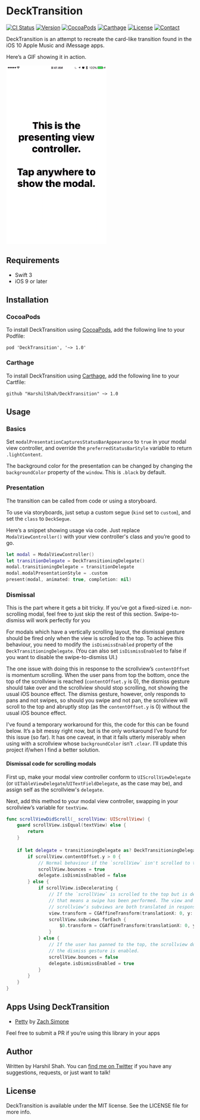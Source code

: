 # DeckTransition

[![CI Status](http://img.shields.io/travis/HarshilShah/DeckTransition.svg)](https://travis-ci.org/HarshilShah/DeckTransition)
[![Version](https://img.shields.io/github/release/HarshilShah/DeckTransition.svg)](https://github.com/HarshilShah/DeckTransition/releases/latest)
[![CocoaPods](https://img.shields.io/badge/CocoaPods-compatible-brightgreen.svg)](http://cocoapods.org/pods/DeckTransition)
[![Carthage](https://img.shields.io/badge/Carthage-compatible-brightgreen.svg)](https://github.com/Carthage/Carthage)
[![License](https://img.shields.io/cocoapods/l/DeckTransition.svg)](https://github.com/HarshilShah/DeckTransition/blob/master/LICENSE)
[![Contact](https://img.shields.io/badge/contact-%40HarshilShah1910-3a8fc1.svg)](https://twitter.com/HarshilShah1910)

DeckTransition is an attempt to recreate the card-like transition found in the iOS 10 Apple Music and iMessage apps.

Hereʼs a GIF showing it in action.

![Demo](demo.gif)

## Requirements

- Swift 3
- iOS 9 or later

## Installation

### CocoaPods

To install DeckTransition using [CocoaPods](http://cocoapods.org), add the following line to your Podfile:

```
pod 'DeckTransition', '~> 1.0'
```

### Carthage

To install DeckTransition using [Carthage](https://github.com/Carthage/Carthage), add the following line to your Cartfile:

```
github "HarshilShah/DeckTransition" ~> 1.0
```

## Usage

### Basics

Set `modalPresentationCapturesStatusBarAppearance` to `true` in your modal view controller, and override the `preferredStatusBarStyle` variable to return `.lightContent`.

The background color for the presentation can be changed by changing the `backgroundColor` property of the `window`. This is `.black` by default.

### Presentation

The transition can be called from code or using a storyboard.

To use via storyboards, just setup a custom segue (`kind` set to `custom`), and set the `class` to `DeckSegue`.

Hereʼs a snippet showing usage via code. Just replace `ModalViewController()` with your view controller's class and youʼre good to go.

```swift
let modal = ModalViewController()
let transitionDelegate = DeckTransitioningDelegate()
modal.transitioningDelegate = transitionDelegate
modal.modalPresentationStyle = .custom
present(modal, animated: true, completion: nil)
```

### Dismissal

This is the part where it gets a bit tricky. If youʼve got a fixed-sized i.e. non-scrolling modal, feel free to just skip the rest of this section. Swipe-to-dismiss will work perfectly for you

For modals which have a vertically scrolling layout, the dismissal gesture should be fired only when the view is scrolled to the top. To achieve this behaviour, you need to modify the `isDismissEnabled` property of the `DeckTransitioningDelegate`. (You can also set `isDismissEnabled` to false if you want to disable the swipe-to-dismiss UI.)

The one issue with doing this in response to the scrollviewʼs `contentOffset` is momentum scrolling. When the user pans from top the bottom, once the top of the scrollview is reached (`contentOffset.y` is 0), the dismiss gesture should take over and the scrollview should stop scrolling, not showing the usual iOS bounce effect. The dismiss gesture, however, only responds to pans and not swipes, so should you swipe and not pan, the scrollview will scroll to the top and abruptly stop (as the `contentOffset.y` is  0) without the usual iOS bounce effect.

I've found a temporary workaround for this, the code for this can be found below. Itʼs a bit messy right now, but is the only workaround Iʼve found for this issue (so far). It has one caveat, in that it fails utterly miserably when using with a scrollview whose `backgroundColor` isnʼt `.clear`.
Iʼll update this project if/when I find a better solution.

#### Dismissal code for scrolling modals

First up, make your modal view controller conform to `UIScrollViewDelegate` (or `UITableViewDelegate`/`UITextFieldDelegate`, as the case may be), and assign self as the scrollview's `delegate`.

Next, add this method to your modal view controller, swapping in your scrollviewʼs variable for `textView`.

```swift
func scrollViewDidScroll(_ scrollView: UIScrollView) {
    guard scrollView.isEqual(textView) else {
        return
    }

    if let delegate = transitioningDelegate as? DeckTransitioningDelegate {
        if scrollView.contentOffset.y > 0 {
            // Normal behaviour if the `scrollView` isn't scrolled to the top
            scrollView.bounces = true
            delegate.isDismissEnabled = false
        } else {
            if scrollView.isDecelerating {
                // If the `scrollView` is scrolled to the top but is decelerating
                // that means a swipe has been performed. The view and
                // scrollviewʼs subviews are both translated in response to this.
                view.transform = CGAffineTransform(translationX: 0, y: -scrollView.contentOffset.y)
                scrollView.subviews.forEach {
                    $0.transform = CGAffineTransform(translationX: 0, y: scrollView.contentOffset.y)
                }
            } else {
                // If the user has panned to the top, the scrollview doesnʼt bounce and
                // the dismiss gesture is enabled.
                scrollView.bounces = false
                delegate.isDismissEnabled = true
            }
        }
    }
}
```

## Apps Using DeckTransition
- [Petty](https://zachsim.one/projects/petty) by [Zach Simone](https://twitter.com/zachsimone)

Feel free to submit a PR if you’re using this library in your apps

## Author

Written by Harshil Shah. You can [find me on Twitter](https://twitter.com/HarshilShah1910) if you have any suggestions, requests, or just want to talk!

## License

DeckTransition is available under the MIT license. See the LICENSE file for more info.
